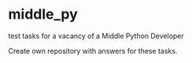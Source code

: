 # middle_py
test tasks for a vacancy of a Middle Python Developer

Create own repository with answers for these tasks.

